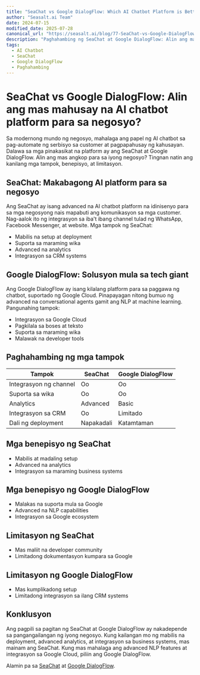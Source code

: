```yaml
---
title: "SeaChat vs Google DialogFlow: Which AI Chatbot Platform is Better?"
author: "Seasalt.ai Team"
date: 2024-07-15
modified_date: 2025-07-28
canonical_url: "https://seasalt.ai/blog/77-SeaChat-vs-Google-DialogFlow"
description: "Paghahambing ng SeaChat at Google DialogFlow: Alin ang mas mahusay na AI chatbot platform para sa negosyo?"
tags:
  - AI Chatbot
  - SeaChat
  - Google DialogFlow
  - Paghahambing
---
```


# SeaChat vs Google DialogFlow: Alin ang mas mahusay na AI chatbot platform para sa negosyo?

Sa modernong mundo ng negosyo, mahalaga ang papel ng AI chatbot sa pag-automate ng serbisyo sa customer at pagpapahusay ng kahusayan. Dalawa sa mga pinakasikat na platform ay ang SeaChat at Google DialogFlow. Alin ang mas angkop para sa iyong negosyo? Tingnan natin ang kanilang mga tampok, benepisyo, at limitasyon.

## SeaChat: Makabagong AI platform para sa negosyo

Ang SeaChat ay isang advanced na AI chatbot platform na idinisenyo para sa mga negosyong nais mapabuti ang komunikasyon sa mga customer. Nag-aalok ito ng integrasyon sa iba't ibang channel tulad ng WhatsApp, Facebook Messenger, at website. Mga tampok ng SeaChat:

- Mabilis na setup at deployment
- Suporta sa maraming wika
- Advanced na analytics
- Integrasyon sa CRM systems

## Google DialogFlow: Solusyon mula sa tech giant

Ang Google DialogFlow ay isang kilalang platform para sa paggawa ng chatbot, suportado ng Google Cloud. Pinapayagan nitong bumuo ng advanced na conversational agents gamit ang NLP at machine learning. Pangunahing tampok:

- Integrasyon sa Google Cloud
- Pagkilala sa boses at teksto
- Suporta sa maraming wika
- Malawak na developer tools

## Paghahambing ng mga tampok

| Tampok                | SeaChat         | Google DialogFlow |
|----------------------|-----------------|-------------------|
| Integrasyon ng channel| Oo              | Oo                |
| Suporta sa wika       | Oo              | Oo                |
| Analytics             | Advanced        | Basic             |
| Integrasyon sa CRM    | Oo              | Limitado          |
| Dali ng deployment    | Napakadali      | Katamtaman        |

## Mga benepisyo ng SeaChat

- Mabilis at madaling setup
- Advanced na analytics
- Integrasyon sa maraming business systems

## Mga benepisyo ng Google DialogFlow

- Malakas na suporta mula sa Google
- Advanced na NLP capabilities
- Integrasyon sa Google ecosystem

## Limitasyon ng SeaChat

- Mas maliit na developer community
- Limitadong dokumentasyon kumpara sa Google

## Limitasyon ng Google DialogFlow

- Mas kumplikadong setup
- Limitadong integrasyon sa ilang CRM systems

## Konklusyon

Ang pagpili sa pagitan ng SeaChat at Google DialogFlow ay nakadepende sa pangangailangan ng iyong negosyo. Kung kailangan mo ng mabilis na deployment, advanced analytics, at integrasyon sa business systems, mas mainam ang SeaChat. Kung mas mahalaga ang advanced NLP features at integrasyon sa Google Cloud, piliin ang Google DialogFlow.

Alamin pa sa [SeaChat](https://seasalt.ai/seachat) at [Google DialogFlow](https://cloud.google.com/dialogflow).
